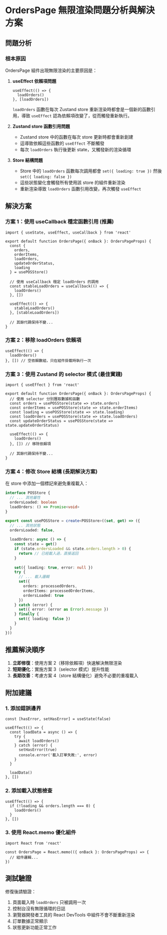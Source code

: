 # OrdersPage 無限渲染問題分析與解決方案

## 問題分析

### 根本原因
OrdersPage 組件出現無限渲染的主要原因是：

1. **useEffect 依賴項問題**
   ```tsx
   useEffect(() => {
     loadOrders()
   }, [loadOrders])
   ```
   
   `loadOrders` 函數在每次 Zustand store 重新渲染時都會是一個新的函數引用，導致 `useEffect` 認為依賴項改變了，從而觸發重新執行。

2. **Zustand store 函數引用問題**
   - Zustand store 中的函數在每次 store 更新時都會重新創建
   - 這導致依賴這些函數的 `useEffect` 不斷觸發
   - 每次 `loadOrders` 執行後更新 state，又觸發新的渲染循環

3. **Store 結構問題**
   - Store 中的 `loadOrders` 函數每次調用都會 `set({ loading: true })` 然後 `set({ loading: false })`
   - 這些狀態變化會觸發所有使用該 store 的組件重新渲染
   - 重新渲染導致 `loadOrders` 函數引用改變，再次觸發 `useEffect`

## 解決方案

### 方案 1：使用 useCallback 穩定函數引用 (推薦)

```tsx
import { useState, useEffect, useCallback } from 'react'

export default function OrdersPage({ onBack }: OrdersPageProps) {
  const { 
    orders, 
    orderItems, 
    loadOrders, 
    updateOrderStatus,
    loading 
  } = usePOSStore()

  // 使用 useCallback 穩定 loadOrders 的調用
  const stableLoadOrders = useCallback(() => {
    loadOrders()
  }, [])

  useEffect(() => {
    stableLoadOrders()
  }, [stableLoadOrders])
  
  // 其餘代碼保持不變...
}
```

### 方案 2：移除 loadOrders 依賴項

```tsx
useEffect(() => {
  loadOrders()
}, []) // 空依賴數組，只在組件掛載時執行一次
```

### 方案 3：使用 Zustand 的 selector 模式 (最佳實踐)

```tsx
import { useEffect } from 'react'

export default function OrdersPage({ onBack }: OrdersPageProps) {
  // 使用 selector 分別獲取數據和函數
  const orders = usePOSStore(state => state.orders)
  const orderItems = usePOSStore(state => state.orderItems)
  const loading = usePOSStore(state => state.loading)
  const loadOrders = usePOSStore(state => state.loadOrders)
  const updateOrderStatus = usePOSStore(state => state.updateOrderStatus)

  useEffect(() => {
    loadOrders()
  }, []) // 移除依賴項
  
  // 其餘代碼保持不變...
}
```

### 方案 4：修改 Store 結構 (長期解決方案)

在 store 中添加一個標記來避免重複載入：

```typescript
interface POSStore {
  // ... 其他屬性
  ordersLoaded: boolean
  loadOrders: () => Promise<void>
}

export const usePOSStore = create<POSStore>((set, get) => ({
  // ... 其他狀態
  ordersLoaded: false,
  
  loadOrders: async () => {
    const state = get()
    if (state.ordersLoaded && state.orders.length > 0) {
      return // 已經載入過，直接返回
    }
    
    set({ loading: true, error: null })
    try {
      // ... 載入邏輯
      set({ 
        orders: processedOrders, 
        orderItems: processedOrderItems,
        ordersLoaded: true 
      })
    } catch (error) {
      set({ error: (error as Error).message })
    } finally {
      set({ loading: false })
    }
  }
}))
```

## 推薦解決順序

1. **立即修復**：使用方案 2（移除依賴項）快速解決無限渲染
2. **短期優化**：實施方案 3（selector 模式）提升性能
3. **長期改善**：考慮方案 4（store 結構優化）避免不必要的重複載入

## 附加建議

### 1. 添加錯誤邊界
```tsx
const [hasError, setHasError] = useState(false)

useEffect(() => {
  const loadData = async () => {
    try {
      await loadOrders()
    } catch (error) {
      setHasError(true)
      console.error('載入訂單失敗:', error)
    }
  }
  
  loadData()
}, [])
```

### 2. 添加載入狀態檢查
```tsx
useEffect(() => {
  if (!loading && orders.length === 0) {
    loadOrders()
  }
}, [])
```

### 3. 使用 React.memo 優化組件
```tsx
import React from 'react'

const OrdersPage = React.memo(({ onBack }: OrdersPageProps) => {
  // 組件邏輯...
})
```

## 測試驗證

修復後請驗證：
1. 頁面載入時 `loadOrders` 只被調用一次
2. 控制台沒有無限循環的日誌
3. 瀏覽器開發者工具的 React DevTools 中組件不會不斷重新渲染
4. 訂單數據正常顯示
5. 狀態更新功能正常工作
